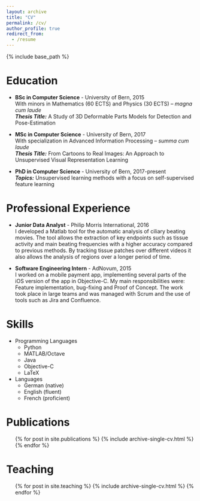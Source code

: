 ```yaml
---
layout: archive
title: "CV"
permalink: /cv/
author_profile: true
redirect_from:
  - /resume
---
```


{% include base_path %}

Education
======
* **BSc in Computer Science** - University of Bern, 2015  
  With minors in Mathematics (60 ECTS) and Physics (30 ECTS) – *magna cum laude*  
  **_Thesis Title:_** A Study of 3D Deformable Parts Models for Detection and Pose-Estimation
  
* **MSc in Computer Science** - University of Bern, 2017  
  With specialization in Advanced Information Processing – *summa cum laude*  
  **_Thesis Title:_** From Cartoons to Real Images: An Approach to Unsupervised Visual Representation Learning
  
* **PhD in Computer Science** - University of Bern, 2017-present  
  **_Topics:_** Unsupervised learning methods with a focus on self-supervised feature learning

Professional Experience
======
* **Junior Data Analyst** - Philip Morris International, 2016  
  I developed a Matlab tool for the automatic analysis of ciliary beating movies. The tool allows the extraction of key endpoints such as tissue activity and main beating frequencies with a higher accuracy compared to previous methods. By tracking tissue patches over different videos it also allows the analysis of regions over a longer period of time.

* **Software Engineering Intern** - AdNovum, 2015  
  I worked on a mobile payment app, implementing several parts of the iOS version of the app in Objective-C. My main responsibilities were: Feature implementation, bug-fixing and Proof of Concept. The work took place in large teams and was managed with Scrum and the use of tools such as Jira and Confluence.
  
Skills
======
* Programming Languages
  * Python
  * MATLAB/Octave
  * Java
  * Objective-C
  * LaTeX
* Languages
  * German (native)
  * English (fluent)
  * French (proficient)

Publications
======
  <ul>{% for post in site.publications %}
    {% include archive-single-cv.html %}
  {% endfor %}</ul>
  
Teaching
======
  <ul>{% for post in site.teaching %}
    {% include archive-single-cv.html %}
  {% endfor %}</ul>
